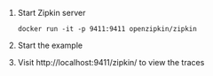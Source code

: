 1. Start Zipkin server

    ```shell
    docker run -it -p 9411:9411 openzipkin/zipkin
    ```

2. Start the example

3. Visit http://localhost:9411/zipkin/ to view the traces
   